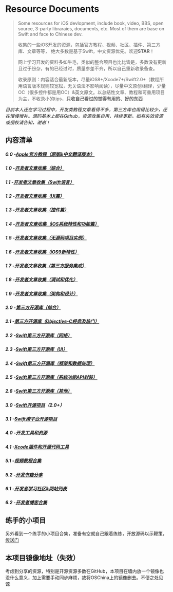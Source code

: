 # Resource Documents

> Some resources for iOS devlopment, include book, video, BBS, open source, 3-party libraraies, documents, etc. Most of them are base on Swift and face to Chinese dev.
> 
> 收集的一些iOS开发的资源，包括官方教程、视频、社区、插件、第三方库、文章等等， 绝大多数是基于Swift，中文资源优先。欢迎**STAR**！
> 
> 网上学习开发的资料多如牛毛，类似的整合项目也比比皆是，多数没有更新且过于纷杂，有的已经过时，质量参差不齐，所以自己重新收录备查。
> 
> 收录原则：内容适合最新版本，尽量iOS8+/Xcode7+/Swift2.0+（教程所用语言版本规则较宽松，无关语法不影响阅读），尽量中文原创/翻译，少量OC（很多控件都是用OC）&英文原文。以总结性文章、教程和可重用项目为主，不收录小的tips，**只收自己看过的觉得有用的、好的东西**

_目前本人还在学习过程中，开发类教程文章看得不多，第三方库也用得比较少，还在慢慢增补。源码基本上都在Github，资源收集自用，持续更新。如有失效资源或侵权请告知，谢谢！_

## 内容清单
##### 0.0 -[Apple官方教程（原版&中文翻译版本）][1]
##### 1.0 -[开发者文章收集（综合）][2]
##### 1.1 -[开发者文章收集（Swift语言）][3]
##### 1.2 -[开发者文章收集（UI篇）][4]
##### 1.3 -[开发者文章收集（控件篇）][5]
##### 1.4 -[开发者文章收集（iOS系统特性和功能篇）][6]
##### 1.5 -[开发者文章收集（无源码项目实例）][7]
##### 1.6 -[开发者文章收集（iOS9新特性）][8]
##### 1.7 -[开发者文章收集（第三方服务集成）][9]
##### 1.8 -[开发者文章收集（调试和优化）][10]
##### 1.9 -[开发者文章收集（架构和设计）][11]
##### 2.0 -[第三方开源库（综合）][12]
##### 2.1 -[第三方开源库（Objective-C经典及热门）][13]
##### 2.2 -[Swift第三方开源库（网络）][14]
##### 2.3 -[Swift第三方开源库（UI）][15]
##### 2.4 -[Swift第三方开源库（框架和数据处理）][16]
##### 2.5 -[Swift第三方开源库（系统功能API封装）][17]
##### 2.6 -[Swift第三方开源库（其他）][18]
##### 3.0 -[Swift开源项目][19]（2.0+）
##### 3.1 -[Swift跨平台开源项目][20]
##### 4.0 -[开发工具和资源][21]
##### 4.1 -[Xcode插件和开源代码工具][22]
##### 5.1 -[视频教程合集][23]
##### 5.2 -[开发书籍分享][24]
##### 6.1 -[开发者学习社区&网站列表][25]
##### 6.2 -[开发者博客合集][26]

## 练手的小项目
另外看到一个练手的小项目合集，准备有空就自己跟着练练，开放源码以示鞭策，[传送门][27]

## 本项目镜像地址（失效）
考虑到分享的资源，特别是开源资源多数在GitHub，本项目在墙内放一个镜像也没什么意义，加上需要手动同步麻烦，故将OSChina上的镜像删去。不便之处见谅

[1]:	0.0fromApple.md
[2]:	1.0other.md
[3]:	1.1swift.md
[4]:	1.2UI.md
[5]:	1.3widget.md
[6]:	1.4iosFunction.md
[7]:	1.5project.md
[8]:	1.6iOS9.md
[9]:	1.7integration.md
[10]:	1.8debug.md
[11]:	1.9design.md
[12]:	2.03rdLib.md
[13]:	2.1swiftLib.md
[14]:	2.2libnet.md
[15]:	2.3libui.md
[16]:	2.4libframework.md
[17]:	2.5libos.md
[18]:	2.6libother.md
[19]:	3.0SwiftProject.md
[20]:	3.1SwiftProjectOther.md
[21]:	4.0ToolAndRes.md
[22]:	4.1Xcode.md
[23]:	5.1Video.md
[24]:	5.2books.md
[25]:	6.1bbs.md
[26]:	6.2blog.md
[27]:	https://github.com/conanwhf/iOS_ShortPractice